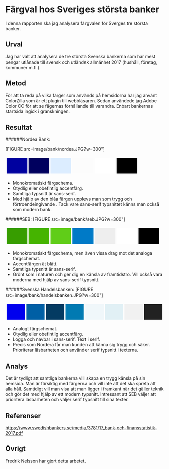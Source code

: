 ---
---
Färgval hos Sveriges största banker
=======================

I denna rapporten ska jag analysera färgvalen för Sverges tre största banker.

Urval
-----------------------

Jag har valt att analysera de tre största Svenska bankerna som har mest pengar utlånade till svensk och utländsk allmänhet 2017 (hushåll, företag, kommuner m.fl.).

Metod
-----------------------

För att ta reda på vilka färger som används på hemsidorna har jag använt ColorZilla som är ett plugin till webbläsaren. Sedan användede jag Adobe Color CC för att se fägernas förhållande till varandra. Enbart bankernas startsida ingick i granskningen.

Resultat
-----------------------

######Nordea Bank:

[FIGURE src=image/bank/nordea.JPG?w=300"]

<table style="border-spacing: 4px; border-collapse: separate">
<tr>
<td style="height: 50px; width: 50px; background-color: #00019F">
<td style="height: 50px; width: 50px; background-color: #00005E">
<td style="height: 50px; width: 50px; background-color: #DCEDFF">
<td style="height: 50px; width: 50px; background-color: #FCFCFC">
<td style="height: 50px; width: 50px; background-color: #FFFFFF">
<td style="height: 50px; width: 50px; background-color: #000000">
</tr>
</table>

-   Monokromatiskt färgschema.
-   Otydlig eller obefintlig accentfärg.
-   Samtliga typsnitt är sans-serif.
-   Med hjälp av den blåa färgen upplevs man som trygg och förtroendeingivande . Tack vare sans-serif typsnittet känns man också som modern bank.

######SEB:
[FIGURE src=image/bank/seb.JPG?w=300"]

<table style="border-spacing: 4px; border-collapse: separate">
<tr>
<td style="height: 50px; width: 50px; background-color: #379D00">
<td style="height: 50px; width: 50px; background-color: #45B400">
<td style="height: 50px; width: 50px; background-color: #60CD18">
<td style="height: 50px; width: 50px; background-color: #007AC7">
<td style="height: 50px; width: 50px; background-color: #EEEEEE">
<td style="height: 50px; width: 50px; background-color: #FFFFFF">
<td style="height: 50px; width: 50px; background-color: #000000">
</tr>
</table>

-   Monokromatiskt färgschema, men även vissa drag mot det analoga färgschemat.
-   Accentfärgen ät blått.
-   Samtliga typsnitt är sans-serif.
-   Grönt som i naturen och ger dig en känsla av framtidstro. Vill också vara moderna med hjälp av sans-serif typsnitt.



######Svenska Handelsbanken:
[FIGURE src=image/bank/handelsbanken.JPG?w=300"]

<table style="border-spacing: 4px; border-collapse: separate">
<tr>
<td style="height: 50px; width: 50px; background-color: #0000EE">
<td style="height: 50px; width: 50px; background-color: #005FA5">
<td style="height: 50px; width: 50px; background-color: #043B62">
<td style="height: 50px; width: 50px; background-color: #017AB2">
<td style="height: 50px; width: 50px; background-color: #F0F7FA">
<td style="height: 50px; width: 50px; background-color: #E1F0F5">
<td style="height: 50px; width: 50px; background-color: #F1F1F1">
<td style="height: 50px; width: 50px; background-color: #222222">
</tr>
</table>

-   Analogt färgschemat.
-   Otydlig eller obefintlig accentfärg.
-   Logga och navbar i sans-serif. Text i serif.
-   Precis som Nordera får man kunden att känna sig trygg och säker. Prioriterar läsbarheten och använder serif typsnitt i texterna.

Analys
-----------------------

Det är tydligt att samtliga bankerna vill skapa en trygg känsla på sin hemsida. Man är försiktig med färgerna och vill inte att det ska spreta att alla håll. Samtidigt vill man visa att man ligger i framkant när det gäller teknik och gör det med hjälp av ett modern typsnitt. Intressant att SEB väljer att prioritera läsbarheten och väljer serif typsnitt till sina texter.

Referenser
-----------------------

https://www.swedishbankers.se/media/3781/17_bank-och-finansstatistik-2017.pdf

Övrigt
-----------------------

Fredrik Nelsson har gjort detta arbetet.
